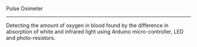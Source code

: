 Pulse Oximeter
<hr>
Detecting the amount of oxygen in blood found by the difference in absorption of white and infrared light using Arduino micro-controller, LED and photo-resistors.
